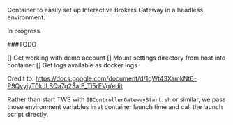 Container to easily set up Interactive Brokers Gateway in a headless environment.

In progress.

###TODO

[] Get working with demo account
[] Mount settings directory from host into container
[] Get logs available as docker logs

Credit to: https://docs.google.com/document/d/1qWt43XamkNt6-P9QyyiyT0kJLBQa7g23atF_Ti5rEVg/edit

Rather than start TWS with `IBControllerGatewayStart.sh` or similar, we pass those environment variables in
at container launch time and call the launch script directly.
